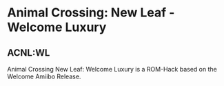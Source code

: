 # Animal Crossing: New Leaf - Welcome Luxury
## ACNL:WL
Animal Crossing New Leaf: Welcome Luxury is a ROM-Hack based on the Welcome Amiibo Release.